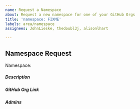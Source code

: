 ```yaml
---
name: Request a Namespace
about: Request a new namespace for one of your GitHub Orgs
title: 'namespace: FIXME'
labels: area/namespace
assignees: JohnLieske, thedoubl3j, alisonlhart

---
```


## Namespace Request
Namespace: 

##### Description
<!--- One line description, will be visible in Galaxy--->

##### GitHub Org Link
<!--- Please provide us with a link to your GitHub org -->

##### Admins
<!--- Please provide us with a list of Galaxy users who you would like to set up as admins on this namespace -->
<!--- Please ensure each admin has logged into galaxy.ansible.com, which will create their user account -->
